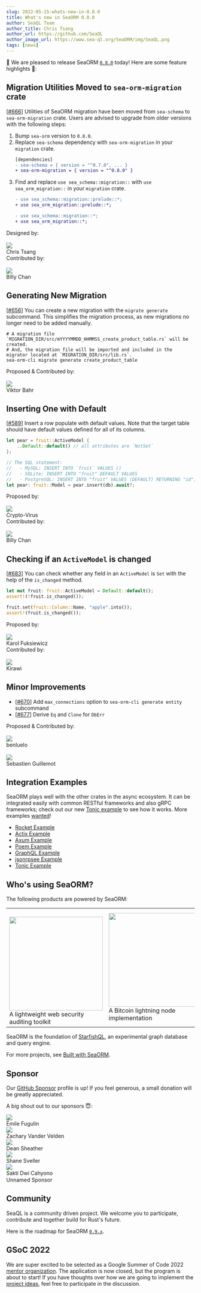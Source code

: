 ```yaml
---
slug: 2022-05-15-whats-new-in-0.8.0
title: What's new in SeaORM 0.8.0
author: SeaQL Team
author_title: Chris Tsang
author_url: https://github.com/SeaQL
author_image_url: https://www.sea-ql.org/SeaORM/img/SeaQL.png
tags: [news]
---
```


🎉 We are pleased to release SeaORM [`0.8.0`](https://github.com/SeaQL/sea-orm/releases/tag/0.8.0) today! Here are some feature highlights 🌟:

## Migration Utilities Moved to `sea-orm-migration` crate

[[#666](https://github.com/SeaQL/sea-orm/pull/666)] Utilities of SeaORM migration have been moved from `sea-schema` to `sea-orm-migration` crate. Users are advised to upgrade from older versions with the following steps:

1. Bump `sea-orm` version to `0.8.0`.
2. Replace `sea-schema` dependency with `sea-orm-migration` in your `migration` crate.
    ```diff title=migration/Cargo.toml
    [dependencies]
    - sea-schema = { version = "^0.7.0", ... }
    + sea-orm-migration = { version = "^0.8.0" }
    ```
3. Find and replace `use sea_schema::migration::` with `use sea_orm_migration::` in your `migration` crate.
    ```diff
    - use sea_schema::migration::prelude::*;
    + use sea_orm_migration::prelude::*;

    - use sea_schema::migration::*;
    + use sea_orm_migration::*;
    ```

<div class="row">
    <div class="col col--6 margin-bottom--md">
        Designed by:
        <br/><br/>
        <div class="avatar">
            <a class="avatar__photo-link avatar__photo avatar__photo--sm" href="https://github.com/tyt2y3">
                <img src="https://avatars.githubusercontent.com/u/1782664?v=4" />
            </a>
            <div class="avatar__intro">
                <div class="avatar__name">
                    Chris Tsang
                </div>
            </div>
        </div>
    </div>
    <div class="col col--6 margin-bottom--md">
        Contributed by:
        <br/><br/>
        <div class="avatar">
            <a class="avatar__photo-link avatar__photo avatar__photo--sm" href="https://github.com/billy1624">
                <img src="https://avatars.githubusercontent.com/u/30400950?v=4" />
            </a>
            <div class="avatar__intro">
                <div class="avatar__name">
                    Billy Chan
                </div>
            </div>
        </div>
    </div>
</div>

## Generating New Migration

[[#656](https://github.com/SeaQL/sea-orm/pull/656)] You can create a new migration with the `migrate generate` subcommand. This simplifies the migration process, as new migrations no longer need to be added manually.

```shell
# A migration file `MIGRATION_DIR/src/mYYYYMMDD_HHMMSS_create_product_table.rs` will be created.
# And, the migration file will be imported and included in the migrator located at `MIGRATION_DIR/src/lib.rs`.
sea-orm-cli migrate generate create_product_table
```

<div class="row">
    <div class="col col--6 margin-bottom--md">
        Proposed & Contributed by:
        <br/><br/>
        <div class="avatar">
            <a class="avatar__photo-link avatar__photo avatar__photo--sm" href="https://github.com/viktorbahr">
                <img src="https://avatars.githubusercontent.com/u/8578264?v=4" />
            </a>
            <div class="avatar__intro">
                <div class="avatar__name">
                    Viktor Bahr
                </div>
            </div>
        </div>
    </div>
</div>

## Inserting One with Default

[[#589](https://github.com/SeaQL/sea-orm/pull/589)] Insert a row populate with default values. Note that the target table should have default values defined for all of its columns.

```rust
let pear = fruit::ActiveModel {
    ..Default::default() // all attributes are `NotSet`
};

// The SQL statement:
//   - MySQL: INSERT INTO `fruit` VALUES ()
//   - SQLite: INSERT INTO "fruit" DEFAULT VALUES
//   - PostgreSQL: INSERT INTO "fruit" VALUES (DEFAULT) RETURNING "id", "name", "cake_id"
let pear: fruit::Model = pear.insert(db).await?;
```

<div class="row">
    <div class="col col--6 margin-bottom--md">
        Proposed by:
        <br/><br/>
        <div class="avatar">
            <a class="avatar__photo-link avatar__photo avatar__photo--sm" href="https://github.com/Crypto-Virus">
                <img src="https://avatars.githubusercontent.com/u/6034171?v=4" />
            </a>
            <div class="avatar__intro">
                <div class="avatar__name">
                    Crypto-Virus
                </div>
            </div>
        </div>
    </div>
    <div class="col col--6 margin-bottom--md">
        Contributed by:
        <br/><br/>
        <div class="avatar">
            <a class="avatar__photo-link avatar__photo avatar__photo--sm" href="https://github.com/billy1624">
                <img src="https://avatars.githubusercontent.com/u/30400950?v=4" />
            </a>
            <div class="avatar__intro">
                <div class="avatar__name">
                    Billy Chan
                </div>
            </div>
        </div>
    </div>
</div>

## Checking if an `ActiveModel` is changed

[[#683](https://github.com/SeaQL/sea-orm/pull/683)] You can check whether any field in an `ActiveModel` is `Set` with the help of the `is_changed` method.

```rust
let mut fruit: fruit::ActiveModel = Default::default();
assert!(!fruit.is_changed());

fruit.set(fruit::Column::Name, "apple".into());
assert!(fruit.is_changed());
```

<div class="row">
    <div class="col col--6 margin-bottom--md">
        Proposed by:
        <br/><br/>
        <div class="avatar">
            <a class="avatar__photo-link avatar__photo avatar__photo--sm" href="https://github.com/kudlatyamroth">
                <img src="https://avatars.githubusercontent.com/u/2165237?v=4" />
            </a>
            <div class="avatar__intro">
                <div class="avatar__name">
                    Karol Fuksiewicz
                </div>
            </div>
        </div>
    </div>
    <div class="col col--6 margin-bottom--md">
        Contributed by:
        <br/><br/>
        <div class="avatar">
            <a class="avatar__photo-link avatar__photo avatar__photo--sm" href="https://github.com/kirawi">
                <img src="https://avatars.githubusercontent.com/u/67773714?v=4" />
            </a>
            <div class="avatar__intro">
                <div class="avatar__name">
                    Kirawi
                </div>
            </div>
        </div>
    </div>
</div>

## Minor Improvements

- [[#670](https://github.com/SeaQL/sea-orm/pull/670)] Add `max_connections` option to `sea-orm-cli generate entity` subcommand
- [[#677](https://github.com/SeaQL/sea-orm/pull/677)] Derive `Eq` and `Clone` for `DbErr`

<div class="row">
    <div class="col col--6 margin-bottom--md">
        Proposed & Contributed by:
        <br/><br/>
        <div class="avatar">
            <a class="avatar__photo-link avatar__photo avatar__photo--sm" href="https://github.com/benluelo">
                <img src="https://avatars.githubusercontent.com/u/57334811?v=4" />
            </a>
            <div class="avatar__intro">
                <div class="avatar__name">
                    benluelo
                </div>
            </div>
        </div>
        <br/>
        <div class="avatar">
            <a class="avatar__photo-link avatar__photo avatar__photo--sm" href="https://github.com/SebastienGllmt">
                <img src="https://avatars.githubusercontent.com/u/2608559?v=4" />
            </a>
            <div class="avatar__intro">
                <div class="avatar__name">
                    Sebastien Guillemot
                </div>
            </div>
        </div>
    </div>
</div>

## Integration Examples

SeaORM plays well with the other crates in the async ecosystem. It can be integrated easily with common RESTful frameworks and also gRPC frameworks; check out our new [Tonic example](https://github.com/SeaQL/sea-orm/tree/master/examples/tonic_example) to see how it works. More examples [wanted](https://github.com/SeaQL/sea-orm/issues/269)!

- [Rocket Example](https://github.com/SeaQL/sea-orm/tree/master/examples/rocket_example)
- [Actix Example](https://github.com/SeaQL/sea-orm/tree/master/examples/actix_example)
- [Axum Example](https://github.com/SeaQL/sea-orm/tree/master/examples/axum_example)
- [Poem Example](https://github.com/SeaQL/sea-orm/tree/master/examples/poem_example)
- [GraphQL Example](https://github.com/SeaQL/sea-orm/tree/master/examples/graphql_example)
- [jsonrpsee Example](https://github.com/SeaQL/sea-orm/tree/master/examples/jsonrpsee_example)
- [Tonic Example](https://github.com/SeaQL/sea-orm/tree/master/examples/tonic_example)

## Who's using SeaORM?

The following products are powered by SeaORM:

<table>
  <tbody>
    <tr>
      <td><br/><a href="https://caido.io/"><img src="https://www.sea-ql.org/SeaORM/img/other/caido-logo.png" width="250"/></a><br/>A lightweight web security auditing toolkit</td>
      <td><a href="https://l2.technology/sensei"><img src="https://www.sea-ql.org/SeaORM/img/other/sensei-logo.svg" width="250"/></a><br/>A Bitcoin lightning node implementation</td>
      <td><a href="https://www.svix.com/"><img src="https://www.sea-ql.org/SeaORM/img/other/svix-logo.svg" width="250"/></a><br/>The enterprise ready webhooks service</td>
    </tr>
  </tbody>
</table>

SeaORM is the foundation of [StarfishQL](https://github.com/SeaQL/starfish-ql), an experimental graph database and query engine.

For more projects, see [Built with SeaORM](https://github.com/SeaQL/sea-orm/blob/master/COMMUNITY.md#built-with-seaorm).

## Sponsor

Our [GitHub Sponsor](https://github.com/sponsors/SeaQL) profile is up! If you feel generous, a small donation will be greatly appreciated.

A big shout out to our sponsors 😇:

<div class="row">
    <div class="col col--6 margin-bottom--md">
        <div class="avatar">
            <a class="avatar__photo-link avatar__photo avatar__photo--sm" href="https://github.com/Sytten">
                <img src="https://avatars.githubusercontent.com/u/2366731?v=4" />
            </a>
            <div class="avatar__intro">
                <div class="avatar__name">
                    Émile Fugulin
                </div>
            </div>
        </div>
    </div>
    <div class="col col--6 margin-bottom--md">
        <div class="avatar">
            <a class="avatar__photo-link avatar__photo avatar__photo--sm" href="https://github.com/exzachlyvv">
                <img src="https://avatars.githubusercontent.com/u/46034847?v=4" />
            </a>
            <div class="avatar__intro">
                <div class="avatar__name">
                    Zachary Vander Velden
                </div>
            </div>
        </div>
    </div>
    <div class="col col--6 margin-bottom--md">
        <div class="avatar">
            <a class="avatar__photo-link avatar__photo avatar__photo--sm" href="https://github.com/deansheather">
                <img src="https://avatars.githubusercontent.com/u/11241812?v=4" />
            </a>
            <div class="avatar__intro">
                <div class="avatar__name">
                    Dean Sheather
                </div>
            </div>
        </div>
    </div>
    <div class="col col--6 margin-bottom--md">
        <div class="avatar">
            <a class="avatar__photo-link avatar__photo avatar__photo--sm" href="https://github.com/shanesveller">
                <img src="https://avatars.githubusercontent.com/u/831?v=4" />
            </a>
            <div class="avatar__intro">
                <div class="avatar__name">
                    Shane Sveller
                </div>
            </div>
        </div>
    </div>
    <div class="col col--6 margin-bottom--md">
        <div class="avatar">
            <a class="avatar__photo-link avatar__photo avatar__photo--sm" href="https://github.com/sakti">
                <img src="https://avatars.githubusercontent.com/u/196178?v=4" />
            </a>
            <div class="avatar__intro">
                <div class="avatar__name">
                    Sakti Dwi Cahyono
                </div>
            </div>
        </div>
    </div>
    <div class="col col--6 margin-bottom--md">
        <div class="avatar">
            <a class="avatar__photo-link avatar__photo avatar__photo--sm">
                <img style={{width: '100%'}} src="data:image/gif;base64,R0lGODlhAQABAIAAAMLCwgAAACH5BAAAAAAALAAAAAABAAEAAAICRAEAOw=="/>
            </a>
            <div class="avatar__intro">
                <div class="avatar__name">
                    Unnamed Sponsor
                </div>
            </div>
        </div>
    </div>
</div>

## Community

SeaQL is a community driven project. We welcome you to participate, contribute and together build for Rust's future.

Here is the roadmap for SeaORM [`0.9.x`](https://github.com/SeaQL/sea-orm/milestone/9).

## GSoC 2022

We are super excited to be selected as a Google Summer of Code 2022 [mentor organization](https://summerofcode.withgoogle.com/programs/2022/organizations/seaql). The application is now closed, but the program is about to start! If you have thoughts over how we are going to implement the [project ideas](https://github.com/SeaQL/summer-of-code/tree/main/2022), feel free to participate in the discussion.
